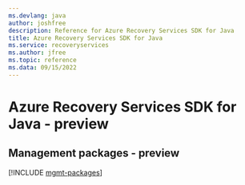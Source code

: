 ```yaml
---
ms.devlang: java
author: joshfree
description: Reference for Azure Recovery Services SDK for Java
title: Azure Recovery Services SDK for Java
ms.service: recoveryservices
ms.author: jfree
ms.topic: reference
ms.data: 09/15/2022
---
```

# Azure Recovery Services SDK for Java - preview

## Management packages - preview
[!INCLUDE [mgmt-packages](recovery-services-mgmt-index.md)]